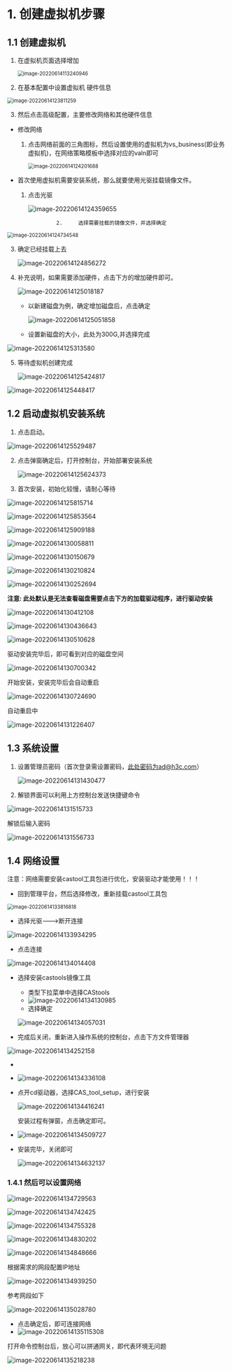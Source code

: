 # 1. 创建虚拟机步骤

## 1.1 创建虚拟机

1. 在虚拟机页面选择增加

   <img src="images/image-20220614113240946.png" alt="image-20220614113240946" style="zoom:80%;" />

2. 在基本配置中设置虚拟机 硬件信息

<img src="images/image-20220614123811259.png" alt="image-20220614123811259" style="zoom:80%;" />

3.  然后点击高级配置，主要修改网络和其他硬件信息

   - 修改网络

     1. 点击网络前面的三角图标，然后设置使用的虚拟机为vs_business(即业务虚拟机)，在网络策略模板中选择对应的valn即可

        <img src="images/image-20220614124201688.png" alt="image-20220614124201688" style="zoom:80%;" />

   - 首次使用虚拟机需要安装系统，那么就要使用光驱挂载镜像文件。

     1. 点击光驱

        ![image-20220614124359655](images/image-20220614124359655.png)

     				 2.  	选择需要挂载的镜像文件，并选择确定

<img src="images/image-20220614124734548.png" alt="image-20220614124734548" style="zoom:80%;" />

3. 确定已经挂载上去

   ![image-20220614124856272](images/image-20220614124856272.png)

4. 补充说明，如果需要添加硬件，点击下方的增加硬件即可。

   ![image-20220614125018187](images/image-20220614125018187.png)

   - 以新建磁盘为例，确定增加磁盘后，点击确定

     ![image-20220614125051858](images/image-20220614125051858.png)

   - 设置新磁盘的大小，此处为300G,并选择完成

![image-20220614125313580](images/image-20220614125313580.png)



5. 等待虚拟机创建完成

   ![image-20220614125424817](images/image-20220614125424817.png)



![image-20220614125448417](images/image-20220614125448417.png)



## 1.2 启动虚拟机安装系统

 1. 点击启动。

![image-20220614125529487](images/image-20220614125529487.png)

2. 点击弹窗确定后，打开控制台，开始部署安装系统

   ![image-20220614125624373](images/image-20220614125624373.png)

3. 首次安装，初始化较慢，请耐心等待

![image-20220614125815714](images/image-20220614125815714.png)



![image-20220614125853564](images/image-20220614125853564.png)



![image-20220614125909188](images/image-20220614125909188.png)



![image-20220614130058811](images/image-20220614130058811.png)





![image-20220614130150679](images/image-20220614130150679.png)



![image-20220614130210824](images/image-20220614130210824.png)





![image-20220614130252694](images/image-20220614130252694.png)



**注意: 此处默认是无法查看磁盘需要点击下方的加载驱动程序，进行驱动安装**

![image-20220614130412108](images/image-20220614130412108.png)



![image-20220614130436643](images/image-20220614130436643.png)



![image-20220614130510628](images/image-20220614130510628.png)

驱动安装完毕后，即可看到对应的磁盘空间

![image-20220614130700342](images/image-20220614130700342.png)



开始安装，安装完毕后会自动重启

![image-20220614130724690](images/image-20220614130724690.png)



自动重启中

![image-20220614131226407](images/image-20220614131226407.png)



## 1.3  系统设置

1. 设置管理员密码（首次登录需设置密码，此处密码为ad@h3c.com）

   ![image-20220614131430477](images/image-20220614131430477.png)

2. 解锁界面可以利用上方控制台发送快捷键命令

![image-20220614131515733](images/image-20220614131515733.png)



解锁后输入密码

![image-20220614131556733](images/image-20220614131556733.png)



## 1.4 网络设置

注意：网络需要安装castool工具包进行优化，安装驱动才能使用！！！

- 回到管理平台，然后选择修改，重新挂载castool工具包

<img src="images/image-20220614133816818.png" alt="image-20220614133816818" style="zoom:80%;" />

- 选择光驱--->断开连接

![image-20220614133934295](images/image-20220614133934295.png)

- 点击连接

![image-20220614134014408](images/image-20220614134014408.png)

- 选择安装castools镜像工具

  - 类型下拉菜单中选择CAStools
  - ![image-20220614134130985](images/image-20220614134130985.png)
  - 选择确定

  ![image-20220614134057031](images/image-20220614134057031.png)



- 完成后关闭，重新进入操作系统的控制台，点击下方文件管理器

![image-20220614134252158](images/image-20220614134252158.png)



- 
- ![image-20220614134336108](images/image-20220614134336108.png)

- 点开cd驱动器，选择CAS_tool_setup，进行安装

  ![image-20220614134416241](images/image-20220614134416241.png)

  安装过程有弹窗，点击确定即可。

- ![image-20220614134509727](images/image-20220614134509727.png)

- 安装完毕，关闭即可

  ![image-20220614134632137](images/image-20220614134632137.png)

### 1.4.1 然后可以设置网络

![image-20220614134729563](images/image-20220614134729563.png)

![image-20220614134742425](images/image-20220614134742425.png)

![image-20220614134755328](images/image-20220614134755328.png)



![image-20220614134830202](images/image-20220614134830202.png)



![image-20220614134848666](images/image-20220614134848666.png)

根据需求的网段配置IP地址

![image-20220614134939250](images/image-20220614134939250.png)

参考网段如下

![image-20220614135028780](images/image-20220614135028780.png)



- 点击确定后，即可连接网络
- ![image-20220614135115308](images/image-20220614135115308.png)



打开命令控制台后，放心可以拼通网关，即代表环境无问题

![image-20220614135218238](images/image-20220614135218238.png)